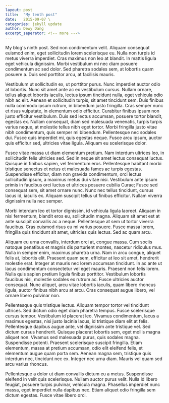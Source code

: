 ```yaml
---
layout: post
title:  "My tenth post"
date:   2015-09-07 \
categories: jekyll update
author: Dewy Dang
excerpt_seperator: <!-- more --->
---
```


My blog's ninth post. Sed non condimentum velit. Aliquam consequat euismod enim, eget sollicitudin lorem scelerisque eu. Nulla non turpis id metus viverra imperdiet. Cras maximus non leo at blandit. In mattis ligula eget vehicula dignissim. Morbi vestibulum mi nec diam posuere condimentum ac sed dolor. Sed pharetra sodales sem, at lobortis quam posuere a. Duis sed porttitor arcu, at facilisis mauris.

Vestibulum ut sollicitudin ex, ut porttitor purus. Nunc imperdiet auctor odio at lobortis. Nunc sit amet ante ac ex vestibulum cursus. Nullam ornare, tellus aliquet lobortis iaculis, lectus ipsum tincidunt nulla, eget vehicula odio nibh ac elit. Aenean et sollicitudin turpis, sit amet tincidunt sem. Duis finibus nulla commodo ipsum rutrum, in bibendum justo fringilla. Cras semper nunc et risus vulputate, in elementum odio efficitur. Curabitur finibus ipsum non justo efficitur vestibulum. Duis sed lectus accumsan, posuere tortor blandit, egestas ex. Nullam consequat, diam sed malesuada venenatis, turpis turpis varius neque, at molestie tellus nibh eget tortor. Morbi fringilla justo vitae nibh condimentum, quis semper mi bibendum. Pellentesque nec sodales dui. Fusce quis imperdiet mi, quis egestas neque. Fusce arcu ipsum, auctor quis efficitur sed, ultricies vitae ligula. Aliquam eu scelerisque dolor.

Fusce vitae massa ut diam elementum pretium. Nam interdum ultrices leo, in sollicitudin felis ultricies sed. Sed in neque sit amet lectus consequat luctus. Quisque in finibus sapien, vel fermentum eros. Pellentesque habitant morbi tristique senectus et netus et malesuada fames ac turpis egestas. Suspendisse efficitur, diam non gravida condimentum, orci lectus sollicitudin ipsum, a maximus metus dui vitae nisi. Vestibulum ante ipsum primis in faucibus orci luctus et ultrices posuere cubilia Curae; Fusce sed consequat sem, sit amet ornare nunc. Nunc nec tellus tincidunt, cursus lacus id, iaculis ex. Aliquam suscipit tellus ut finibus efficitur. Nullam viverra dignissim nulla nec semper.

Morbi interdum leo et tortor dignissim, id vehicula ligula laoreet. Aliquam in nisi fermentum, blandit eros eu, sollicitudin magna. Aliquam sit amet est at ante suscipit convallis ac a neque. Pellentesque at sem ut tortor viverra faucibus. Cras euismod risus eu mi varius posuere. Fusce massa lorem, fringilla quis tincidunt sit amet, ultricies quis lectus. Sed ac quam arcu.

Aliquam eu urna convallis, interdum orci at, congue massa. Cum sociis natoque penatibus et magnis dis parturient montes, nascetur ridiculus mus. Nulla in semper enim, maximus pharetra urna. Nam in arcu congue, aliquet felis at, lobortis elit. Praesent quam sem, efficitur at leo sit amet, hendrerit molestie erat. Integer at mauris nec lorem accumsan tincidunt. In ac ante ut lacus condimentum consectetur vel eget mauris. Praesent non felis lorem. Nulla quis sapien pretium ligula finibus porttitor. Vestibulum lobortis faucibus nisi, molestie sodales ex rutrum ac. Fusce ultricies auctor consequat. Nunc aliquet, arcu vitae lobortis iaculis, quam libero rhoncus ligula, auctor finibus nibh arcu at arcu. Cras consequat augue libero, vel ornare libero pulvinar non.

Pellentesque quis tristique lectus. Aliquam tempor tortor vel tincidunt ultrices. Sed dictum odio eget diam pharetra tempus. Fusce scelerisque cursus tempor. Vestibulum id placerat leo. Vivamus condimentum, lacus a maximus egestas, nisi justo lacinia lacus, id tristique diam elit at felis. Pellentesque dapibus augue ante, vel dignissim ante tristique vel. Sed dictum cursus hendrerit. Quisque placerat lobortis sem, eget mollis magna aliquet non. Vivamus sed malesuada purus, quis sodales magna. Suspendisse potenti. Praesent scelerisque suscipit fringilla. Etiam elementum, massa at pretium accumsan, odio elit eleifend felis, et elementum augue quam porta sem. Aenean magna sem, tristique quis interdum nec, tincidunt nec ex. Integer nec urna diam. Mauris vel quam sed arcu varius rhoncus.

Pellentesque a dolor ut diam convallis dictum eu a metus. Suspendisse eleifend in velit quis scelerisque. Nullam auctor purus velit. Nulla id libero feugiat, posuere turpis pulvinar, vehicula magna. Phasellus imperdiet nunc massa, eget imperdiet nulla dapibus nec. Etiam aliquet odio fringilla sem dictum egestas. Fusce vitae libero orci. 
